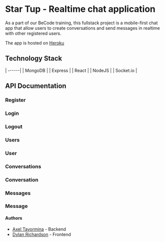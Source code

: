 # Star Tup - Realtime chat application

As a part of our BeCode training, this fullstack project is a mobile-first chat app that allow users to create conversations and send messages in realtime with other registered users.

The app is hosted on [Heroku](https://becode-star-tup.herokuapp.com/)

## Technology Stack
| ------| 
| MongoDB |
| Express |
| React |
| NodeJS |
| Socket.io |

## API Documentation

### Register
### Login
### Logout

### Users
### User

### Conversations
### Conversation

### Messages
### Message

#### Authors
- [Axel Tavormina](https://github.com/codeKameleon) - Backend
- [Dylan Richardson](https://github.com/Dyl-Richardson) - Frontend
